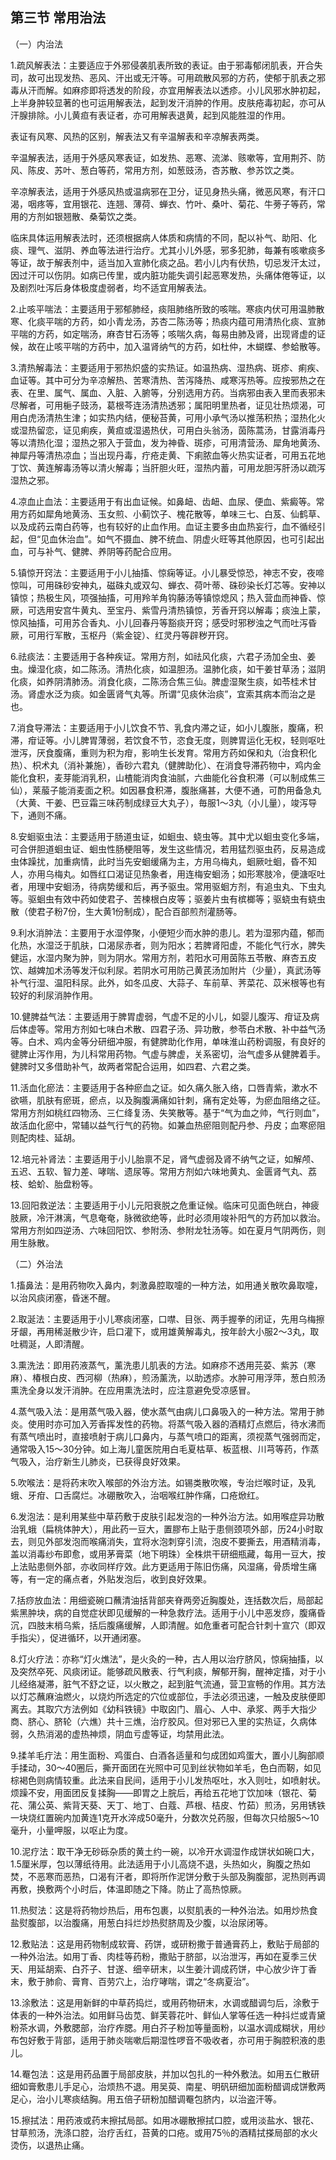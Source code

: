 ## 第三节 常用治法

（一）内治法

1.疏风解表法：主要适应于外邪侵袭肌表所致的表证。由于邪毒郁闭肌表，开合失司，故可出现发热、恶风、汗出或无汗等。可用疏散风邪的方药，使郁于肌表之邪毒从汗而解。如麻疹即将透发的阶段，亦宜用解表法以透疹。小儿风邪水肿初起，上半身肿较显著的也可运用解表法，起到发汗消肿的作用。皮肤疮毒初起，亦可从汗腺排除。小儿黄疸有表证者，亦可用解表退黄，起到风能胜湿的作用。

表证有风寒、风热的区别，解表法又有辛温解表和辛凉解表两类。

辛温解表法，适用于外感风寒表证，如发热、恶寒、流涕、赅嗽等，宜用荆芥、防风、陈皮、苏叶、葱白等药，常用方剂，如葱豉汤，杏苏散、参苏饮之类。

辛凉解表法，适用于外感风热或温病邪在卫分，证见身热头痛，微恶风寒，有汗口渴，咽疼等，宜用银花、连翘、薄荷、蝉衣、竹叶、桑叶、菊花、牛蒡子等药，常用的方剂如银翘散、桑菊饮之类。

临床具体运用解表法时，还须根据病人体质和病情的不同，配以补气、助阳、化痰、理气、滋阴、养血等法进行治疗。尤其小儿外感，邪多犯肺，每兼有咳嗽痰多等证，故于解表剂中，适当加入宣肺化痰之品。若小儿内有伏热，切忌发汗太过，因过汗可以伤阴。如病已传里，或内脏功能失调引起恶寒发热，头痛体倦等证，以及剧烈吐泻后身体极度虚弱者，均不适宜用解表法。

2.止咳平喘法：主要适用于邪郁肺经，痰阻肺络所致的咳喘。寒痰内伏可用温肺散寒、化痰平喘的方药，如小青龙汤，苏杏二陈汤等；热痰内蕴可用清热化痰、宣肺平喘的方药，如定喘汤，麻杏甘石汤等；咳喘久病，每易由肺及肾，出现肾虚的证候，故在止咳平喘的方药中，加入温肾纳气的方药，如杜仲，木蝴蝶、参蛤散等。

3.清热解毒法：主要适用于邪热炽盛的实热证。如温热病、湿热病、斑疹、痢疾、血证等。其中可分为辛凉解热、苦寒清热、苦泻降热、咸寒泻热等。应按邪热之在表、在里、属气、属血、入脏、入腑等，分别选用方药。当病邪由表入里而表邪未尽解者，可用梔子豉汤，葛根芩连汤清热透邪；属阳明里热者，证见壮热烦渴，可用白虎汤清热生津；如实热内结，便秘苔黄，可用小承气汤以推荡积热；湿热化火或湿热留恋，证见痢疾，黄疸或湿遏热伏，可用白头翁汤，茵陈蒿汤，甘露消毒丹等以清热化湿；湿热之邪入于营血，发为神昏、斑疹，可用清营汤、犀角地黄汤、神犀丹等清热凉血；当出现丹毒，疔疮走黄、下痢脓血等火热实证者，可用五花地丁饮、黄连解毒汤等以清火解毒；当肝胆火旺，湿热内蓄，可用龙胆泻肝汤以疏泻湿热之邪。

4.凉血止血法：主要适用于有出血证候。如鼻衄、齿衄、血尿、便血、紫癜等。常用方药如犀角地黄汤、玉女煎、小蓟饮子、槐花散等，单味三七、白芨、仙鹤草、以及成药云南白药等，也有较好的止血作用。血证主要多由血热妄行，血不循经引起，但“见血休治血”。如气不摄血、脾不统血、阴虚火旺等其他原因，也可引起出血，可与补气、健脾、养阴等药配合应用。

5.镇惊开窍法：主要适用于小儿抽搐、惊痫等证。小儿暴受惊恐，神志不安，夜啼惊叫，可用硃砂安神丸，磁硃丸或双勾、蝉衣、荷叶蒂、硃砂染长灯芯等。安神以镇惊；热极生风，项强抽搐，可用羚羊角钩藤汤等镇惊熄风；热入营血而神昏、惊厥，可选用安宫牛黄丸、至宝丹、紫雪丹清热镇惊，芳香开窍以解毒；痰浊上蒙，惊风抽搐，可用苏合香丸、小儿回春丹等豁痰开窍；感受时邪秽浊之气而吐泻昏厥，可用行军散，玉枢丹（紫金锭）、红灵丹等辟秽开窍。

6.祛痰法：主要适用于各种疾证。常用方剂，如祛风化痰，六君子汤加全虫、姜虫。燥湿化痰，如二陈汤。清热化痰，如温胆汤。温肺化痰，如干姜甘草汤；滋阴化痰，如养阴清肺汤。消食化痰，二陈汤合焦三仙。脾虚湿聚生痰，如苓桂术甘汤。肾虚水泛为痰。如金匮肾气丸等。所谓“见痰休治痰”，宜索其病本而治之是也。

7.消食导滞法：主要适用于小儿饮食不节、乳食内滞之证，如小儿腹胀，腹痛，积滞，疳证等。小儿脾胃薄弱，若饮食不节，恣食无度，则脾胃运化无权，轻则呕吐泄泻，厌食腹痛，重则为积为疳，影响生长发育。常用方药如保和丸（治食积化热）、枳术丸（消补兼施），香砂六君丸（健脾助化）、在消食导滞药物中，鸡内金能化食积，麦芽能消乳积，山楂能消肉食油腻，六曲能化谷食积滞（可以制成焦三仙），莱菔子能消麦面之积。如因暴食积滞，腹胀痛甚，大便不通，可酌用备急丸（大黄、干姜、巴豆霜三味药制成绿豆大丸子），毎服1〜3丸（小儿量），竣泻导下，通则不痛。

8.安蛔驱虫法：主要适用于肠道虫证，如蛔虫、蛲虫等。其中尤以蛔虫变化多端，可合併胆道蛔虫证、蛔虫性肠梗阻等，发生这些情况，若用猛烈驱虫药，反易造成虫体躁扰，加重病情，此时当先安蛔缓痛为主，方用乌梅丸，蛔厥吐蛔，昏不知人，亦用乌梅丸。如唇红口渴证见热象者，用连梅安蛔汤；如形寒肢冷，便溏呕吐者，用理中安蛔汤，待病势缓和后，再予驱虫。常用驱蛔方剂，有追虫丸、下虫丸等。驱蛔虫有效中药如使君子、苦楝根白皮等；驱姜片虫有槟榔等；驱蛲虫有蛲虫散（使君子粉7份，生大黄1份制成），配合百部煎剂灌肠等。

9.利水消肿法：主要用于水湿停聚，小便短少而水肿的患儿。若为湿邪内蕴，郁而化热，水湿泛于肌肤，口渴尿赤者，则为阳水；若脾肾阳虚，不能化气行水，脾失健运，水湿内聚为肿，则为阴水。常用方剂，若阳水可用茵陈五苓散、麻杏五皮饮、越婢加术汤等发汗似利尿。若阴水可用防己黄芪汤加附片（少量），真武汤等补气行湿、温阳科尿。此外，如冬瓜皮、大蒜子、车前草、荠菜花、苡米根等也有较好的利尿消肿作用。

10.健脾益气法：主要适用于脾胃虚弱，气虚不足的小儿，如婴儿腹泻、疳证及病后体虚等。常用方剂如七味白术散、四君子汤、异功散，参苓白术散、补中益气汤等。白术、鸡内金等分研细冲服，有健脾助化作用，单味淮山药粉调服，有良好的徤脾止泻作用，为儿科常用药物。气虚与脾虚，关系密切，治气虚多从健脾着手。健脾时又多借助补气，故两者常配合运用，如四君、六君之类。

11.活血化瘀法：主要适用于各种瘀血之证。如久痛久胀入络，口唇青紫，漱水不欲嚥，肌肤有瘀斑，瘀点，以及胸腹满痛如针刺，痛有定处等，为瘀血阻络之征。常用方剂如桃红四物汤、三仁绛复汤、失笑散等。基于“气为血之帅，气行则血”，故活血化瘀中，常辅以益气行气的药物。如兼血热瘀阻则配丹参、丹皮；血寒瘀阻则配肉桂、延胡。

12.培元补肾法：主要适用于小儿胎禀不足，肾气虚弱及肾不纳气之证，如解颅、五迟、五软、智力差、哮喘、遗尿等。常用方剂如六味地黄丸、金匮肾气丸、荔枝、蛤蚧、胎盘粉等。

13.回阳救逆法：主要适用于小儿元阳衰脱之危重证候。临床可见面色㿠白，神疲肢厥，冷汗淋漓，气息奄奄，脉微欲绝等，此时必须用竣补阳气的方药加以救治。常用方剂如四逆汤、六味回阳饮、参附汤、参附龙牡汤等。如在夏月气阴两伤，则用生脉散。

（二）外治法

1.搐鼻法：是用药物吹入鼻内，刺激鼻腔取嚏的一种方法，如用通关散吹鼻取嚏，以治风痰闭塞，昏迷不醒。

2.取涎法：主要适用于小儿寒痰闭塞，口噤、目张、两手握拳的闭证，先用乌梅擦牙龈，再用稀涎散少许，启口灌下，或用雄黄解毒丸，按年龄大小服2〜3丸，取吐稠涎，人即清醒。

3.熏洗法：即用药液蒸气，薰洗患儿肌表的方法。如麻疹不透用芫荽、紫苏（寒麻）、椿根白皮、西河柳（热麻），煎汤薰洗，以助透疹。水肿可用浮萍，葱白煎汤熏洗全身以发汗消肿。在应用熏洗法时，应注意避免受凉感冒。

4.蒸气吸入法：是用蒸气吸入器，使水蒸气由病儿口鼻吸入的一种方法。常用于肺炎。使用时亦可加入芳香挥发性的药物。将蒸气吸入器的酒精灯点燃后，待水沸而有蒸气喷出时，直接喷射于病儿口鼻内，与蒸气喷口的距离，须视蒸气强弱而定，通常吸入15〜30分钟。如上海儿童医院用白毛夏枯草、板蓝根、川芎等药，作蒸气吸入，治疗新生儿肺炎，已获得良好效果。

5.吹喉法：是将药末吹入喉部的外治方法。如锡类散吹喉，专治烂喉时证，及乳蛾、牙疳、口舌腐烂。冰硼散吹入，治咽喉红肿作痛，口疮焮红。

6.发泡法：是利用某些中草药敷于皮肤引起发泡的一种外治方法。如用喉症异功散治乳蛾（扁桃体肿大），用此药一豆大，置膠布上贴于患侧颈项外部，历24小时取去，则见外部发泡而喉痛消失，宜将水泡刺穿引流，泡皮不要撕去，用酒精消毒，盖以消毒纱布即愈，或用茅膏菜（地下明珠）全株烘干研细瓶藏，每用一豆大，按上法贴患侧外部，亦收同样疗效。此方更适用于陈旧伤痛，风湿痛，骨质增生痛等，有一定的痛点者，外贴发泡后，收到良好效果。

7.括痧放血法：用细瓷碗口蘸清油括背部夹脊两旁近胸腹处，连括数次后，局部起紫黑肿块，病的自觉症状即见缓解的一种急救疗法。适用于小儿中恶发痧，腹痛昏沉，四肢末梢乌紫，括后腹痛缓解，人即清醒。如危重者可配合针刺十宣穴（即双手指尖），促进循环，以开通闭塞。

8.灯火疗法：亦称“灯火燋法”，是火灸的一种，古人用以治疗脐风，惊痫抽搐，以及突然卒死、风痰闭证。能够疏风散表、行气利痰，解郁开胸，醒神定搐，对于小儿经络凝滞，脏气不舒之证，以火散之，起到脏气流通，营卫宣畅的作用。其方法以灯芯蘸麻油燃火，以烧灼所选定的穴位或部位，手法必须迅速，一触及皮肤便即离去。其取穴方法例如《幼科铁镜》中取囟门、眉心、人中、承浆、两手大指少商、脐心、脐轮（六燋）共十三燋，治疗胶风。但对邪已入里的实热证，久病体弱，久热消渴的虚热神烦，阴血亏虚等证，均禁用此法。

9.揉羊毛疔法：用生面粉、鸡蛋白、白酒各适量和匀成团如鸡蛋大，置小儿胸部顺手揉动，30〜40圈后，撕开面团在光照中可见到丝状物如羊毛，色白而靭，如见棕褐色则病情较重。此法来自民间，适用于小儿发热呕吐，水入则吐，如喷射状。烦躁不安，用面团反复揉胸——即胃之上脘后，再给五花地丁饮加味（银花、菊花、蒲公英、紫背天葵、天丁、地丁、白蔻、芦根、桔皮、竹茹）煎汤，另用锈铁一块烧红置碗内加黄连1克开水淬成50毫升，分数次兑药服，但每次只给服5〜10毫升，小量呷服，以呕止为度。

10.泥疗法：取干净无砂砾杂质的黄土约一碗，以冷开水调湿作成饼状如碗口大，1.5厘米厚，包以薄纸待用。此法适用于小儿高烧不退，头热如火，胸腹之热如焚，不恶寒而恶热，口渴有汗者，即将所作泥饼分敷于头部及胸腹部，泥热则再调再敷，换敷两个小时后，体温即随之下降。防止了高热惊厥。

11.热熨法：这是将药物炒热后，用布包裹，以熨肌表的一种外治法。如用炒热食盐熨腹部，以治腹痛，用葱白抖烂炒热熨脐周及少腹，以治尿闭等。

12.敷贴法：这是用药物制成软膏、药饼，或研粉撒于普通膏药上，敷贴于局部的一种外治法。如用丁香、肉桂等药粉，撒贴于脐部，以治泄泻，再如在夏季三伏天、用延胡索、白芥子、甘遂、细辛研末，以生姜汁调成药饼，中心放少许丁香末，敷于肺俞、膏育、百劳穴上，治疗哮喘，谓之“冬病夏治”。

13.涂敷法：这是用新鲜的中草药捣烂，或用药物研末，水调或醋调匀后，涂敷于体表的一种外治法。如用鲜马齿苋、鲜芙蓉花叶、鲜仙人掌等任选一种抖烂或青黛粉茶水调，外敷腮部，治疗痄腮。用白芥子粉加等量面粉，以温水调成糊状，用纱布包好敷于背部，适用于肺炎喘嗽后期湿性啰音不吸收者，亦可用于胸腔积液的患儿。

14.罨包法：这是用药品置于局部皮肤，并加以包扎的一种外敷法。如用五仁散研细如膏敷患儿手足心，治烦热不退。用吴萸、南星、明矾研细加面粉醋调成饼敷两足心，治小儿寒痰结胸。用五倍子研粉加醋调罨包脐内，以治盗汗等。

15.擦拭法：用药液或药末擦拭局部。如用冰硼散擦拭口腔，或用淡盐水、银花、甘草煎汤，洗涤口腔，治疗舌红，苔黄的口疮。或用75％的酒精拭搽局部的水火烫伤，以退热止痛。
